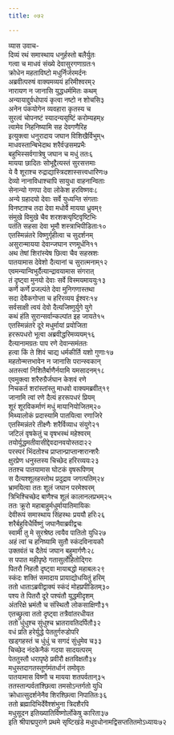 ```yaml
---
title: ०७२

---
```

व्यास उवाच-  
दिव्यं रथं समास्थाय धनुर्हस्तो बलैर्युतः  
गत्वा च माधवं संख्ये देवासुरगणाग्रतः१  
क्रोधेन महताविष्टो मधुर्निर्जरमर्दनः  
अब्रवीत्परुषं वाक्यमव्ययं हरिमीश्वरम्२  
नारायण न जानासि युद्धधर्ममितः कथम्  
अन्यायाद्दुर्वधोपायं कृत्वा नष्टो न शोचसि३  
अनेन पंकयोगेन व्यवहारा कृतस्य च  
सुरत्वं चोपनष्टं स्यादन्यसृष्टिं करोम्यहम्४  
त्वामेव निहनिष्यामि सह देवगणैरिह  
इत्युक्त्वा धनुरादाय जघान विशिखैर्विभुम्५  
माधवस्तान्बिभेदाथ शरैर्वज्रसमप्रभैः  
बहुभिस्सर्वगात्रेषु जघान च मधुं ततः६  
मायया छादितः सोभूद्दैत्यस्तं सुरसत्तमाः  
ये वै शूराश्च रुद्राद्यास्त्रिदशास्सत्त्वधारिणः७  
देव्यो नानाविधाश्चापि सायुधा वाहनान्विताः  
सेनान्यो गणपा देवा लोकेश हरविष्णवः८  
अन्ये ग्रहादयो देवाः सर्वे युध्यन्ति संगताः  
विनष्टाश्च तदा देवा मधोर्वै मायया ध्रुवम्९  
संमुखे विमुखे चैव शरशक्त्यृष्टिवृष्टिभिः  
पतंति सहसा देवा भूमौ शस्त्राभिपीडिताः१०  
एतस्मिन्नंतरे विष्णुर्गृहीत्वा च सुदर्शनम्  
असुरान्मायया देवान्जघान रणमूर्धनि११  
अथ तेषां शिरांस्येष छित्वा चैव सहस्रशः  
पातयामास देवेशो दैत्यानां च सुरात्मनाम्१२  
एवमन्यान्विभुर्दैत्यान्द्रावयामास संगरात्  
तं दृष्ट्वा मुनयो देवाः सर्वे विस्मयमाययुः१३  
कर्णे कर्णे प्रजल्पंते देवा मुनिगणास्तथा  
सदा देवैकगोप्ता च हरिरव्यय ईश्वरः१४  
सर्वसाक्षी त्वयं देवो दैत्यजिष्णुर्युगे युगे  
कथं हंति सुरान्सर्वान्कल्पांत इह जायते१५  
एतस्मिन्नंतरे दूरे मधुर्मायां प्रयोजिता  
हररूपधरो भूत्वा अब्रवीद्धरिमव्ययम्१६  
दैत्यानामग्रतः पाप रणे देवान्समंततः  
हत्वा किं ते शिवं चाद्य धर्मकीर्ति यशो गुणाः१७  
महतोन्मत्तभावेन न जानासि परान्स्वकान्  
अतस्त्वां निशितैर्बाणैर्नयामि यमसादनम्१८  
एवमुक्त्वा शरैरुग्रैर्जघान केशवं रणे  
निचकर्त शरांस्तांस्तु माधवो वाक्यमब्रवीत्१९  
जानामि त्वां रणे दैत्यं हररूपधरं प्रियम्  
शूरं शूरविकर्माणं मधुं मायानियोजितम्२०  
मिथ्यालोकं प्रदास्यामि पातयित्वा रणाजिरे  
एतस्मिन्नंतरे तीक्ष्णैः शरैर्विव्याध संयुगे२१  
जटिलं वृषकेतुं च वृषभस्थं महेश्वरम्  
तयोर्युद्धमतीवासीद्देवदानवयोस्तदा२२  
परस्परं भिंदतोश्च प्राप्तान्प्राप्तान्शरान्शरैः  
क्षुरप्रेण धनुस्तस्य चिच्छेद हरिरव्ययः२३  
ततश्च पातयामास घोटकं वृषरूपिणम्  
स दैत्यश्शूलहस्तोथ प्रदुद्राव जगत्पतिम्२४  
भ्रामयित्वा ततः शूलं जघान परमेश्वरम्  
त्रिभिश्चिच्छेद बाणैश्च शूलं कालानलप्रभम्२५  
ततः क्रूरो महाबाहुर्मधुर्मायातिमायिकः  
देवीरूपं समास्थाय सिंहस्थः प्रययौ हरिः२६  
शरैर्बहुविधैर्विष्णुं जघानैवाब्रवीद्वचः  
स्वामी तु मे सुरश्रेष्ठ त्वयैव पातितो युधि२७  
अहं त्वां च हनिष्यामि सुतौ स्कंदविनायकौ  
उक्तवंतं च दैतेयं जघान बहुमार्गणैः२८  
स पपात महीपृष्ठे गतासुर्लोहितोद्गिरः  
पितरौ निहतौ दृष्ट्वा मायाबद्धो महाबलः२९  
स्कंदः शक्तिं समादाय प्रायाद्योधयितुं हरिम्  
ततो धाताऽब्रवीद्वाक्यं स्कंदं मोहप्रपीडितम्३०  
पश्य ते पितरौ दूरे पश्यंतौ युद्धमीदृशम्  
अंतरिक्षे भ्रमंतौ च संस्थितौ लोकसाक्षिणौ३१  
एतच्छ्रुत्वा ततो दृष्ट्वा तत्रैवांतरधीयत  
ततो धुंधुश्च सुंधुश्च भ्रातरावतिदर्पितौ३२  
वधं प्रति हरेर्युद्धे पेततुर्गरुडोपरि  
खड्गहस्तं च धुंधुं च सगदं सुंधुमेव च३३  
चिच्छेद नंदकेनैकं गदया सादयत्परम्  
पेततुस्तौ धरापृष्ठे प्रवीरौ क्षतविक्षतौ३४  
मधुस्तदागतस्तूर्णमंतर्धानं तमोवृतः  
पातयामास विष्णौ च मायया शतपर्वतान्३५  
ततस्तान्पर्वतांश्छित्वा तमसोऽन्तर्गतो युधि  
क्रोधात्सुदर्शनेनैव शिरश्छित्वा निपातितः३६  
ततो ब्रह्मादिभिर्देवैश्शंभुना त्रिदशैरपि  
मधुसूदन इतिख्यातिर्विष्णोर्लोकेषु कारिता३७  
इति श्रीपाद्मपुराणे प्रथमे सृष्टिखंडे मधुवधोनामद्विसप्ततितमोऽध्यायः७२